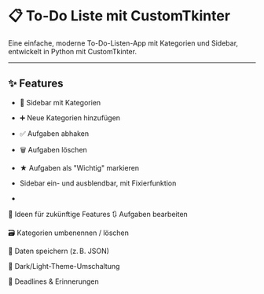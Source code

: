 # 📋 To-Do Liste mit CustomTkinter

Eine einfache, moderne To-Do-Listen-App mit Kategorien und Sidebar, entwickelt in Python mit CustomTkinter.

---

## ✨ Features

- 📌 Sidebar mit Kategorien
- ➕ Neue Kategorien hinzufügen
- ✅ Aufgaben abhaken
- 🗑 Aufgaben löschen
- ★ Aufgaben als "Wichtig" markieren
- Sidebar ein- und ausblendbar, mit Fixierfunktion

- 

🧠 Ideen für zukünftige Features
🔃 Aufgaben bearbeiten

🗃 Kategorien umbenennen / löschen

💾 Daten speichern (z. B. JSON)

🎨 Dark/Light-Theme-Umschaltung

📆 Deadlines & Erinnerungen
